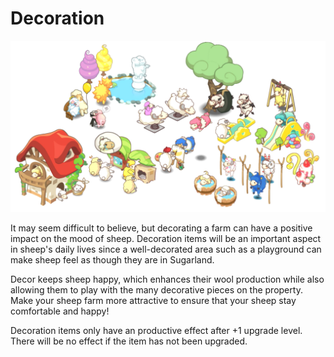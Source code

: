 # Decoration

![](<../../.gitbook/assets/image (106).png>)

It may seem difficult to believe, but decorating a farm can have a positive impact on the mood of sheep. Decoration items will be an important aspect in sheep's daily lives since a well-decorated area such as a playground can make sheep feel as though they are in Sugarland.



Decor keeps sheep happy, which enhances their wool production while also allowing them to play with the many decorative pieces on the property. Make your sheep farm more attractive to ensure that your sheep stay comfortable and happy!



Decoration items only have an productive effect after +1 upgrade level. There will be no effect if the item has not been upgraded.


